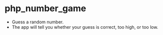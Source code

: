 # php_number_game
- Guess a random number.
- The app will tell you whether your guess is correct, too high, or too low.
